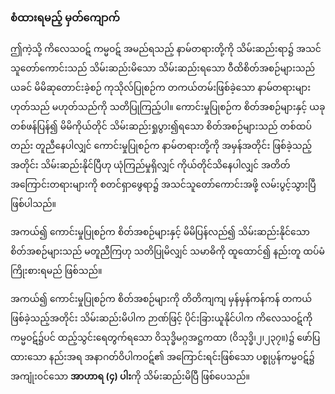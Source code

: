 ### စံထားရမည့် မှတ်ကျောက်

ဤကဲ့သို့ ကိလေသဝဋ် ကမ္မဝဋ် အမည်ရသည့် နာမ်တရားတို့ကို သိမ်းဆည်းရာ၌ အသင်သူတော်ကောင်းသည် သိမ်းဆည်းမိသော သိမ်းဆည်းရသော ဝီထိစိတ်အစဉ်များသည် ယခင် မိမိဆုတောင်းခဲ့စဉ် ကုသိုလ်ပြုစဉ်က တကယ်တမ်းဖြစ်ခဲ့သော နာမ်တရားများ ဟုတ်သည် မဟုတ်သည်ကို သတိပြုကြည့်ပါ။ 
ကောင်းမှုပြုစဉ်က စိတ်အစဉ်များနှင့် ယခုတစ်ဖန်ပြန်၍ မိမိကိုယ်တိုင် သိမ်းဆည်းရှုပွား၍ရသော စိတ်အစဉ်များသည် တစ်ထပ်တည်း တူညီနေပါလျှင် ကောင်းမှုပြုစဉ်က နာမ်တရားတို့ကို အမှန်အတိုင်း ဖြစ်ခဲ့သည့်အတိုင်း သိမ်းဆည်းနိုင်ပြီဟု ယုံကြည်မှုရှိလျှင် ကိုယ်တိုင်သိနေပါလျှင် အတိတ်အကြောင်းတရားများကို စတင်ရှာဖွေရာ၌ အသင်သူတော်ကောင်းအဖို့ လမ်းပွင့်သွားပြီ ဖြစ်ပါသည်။

အကယ်၍ ကောင်းမှုပြုစဉ်က စိတ်အစဉ်များနှင့် မိမိပြန်လည်၍ သိမ်းဆည်းနိုင်သော စိတ်အစဉ်များသည် မတူညီကြဟု သတိပြုမိလျှင် သမာဓိကို ထူထောင်၍ နည်းတူ ထပ်မံကြိုးစားရမည် ဖြစ်သည်။

အကယ်၍ ကောင်းမှုပြုစဉ်က စိတ်အစဉ်များကို တိတိကျကျ မှန်မှန်ကန်ကန် တကယ်ဖြစ်ခဲ့သည့်အတိုင်း သိမ်းဆည်းမိပါက ဉာဏ်ဖြင့် ပိုင်းခြားယူနိုင်ပါက ကိလေသဝဋ်ကို ကမ္မဝဋ်၌ပင် ထည့်သွင်းရေတွက်ရသော ဝိသုဒ္ဓိမဂ္ဂအဋ္ဌကထာ (ဝိသုဒ္ဓိ၊၂၊၂၃၇။)၌ ဖော်ပြထားသော နည်းအရ အနာဂတ်ဝိပါကဝဋ်၏ အကြောင်းရင်းဖြစ်သော ပစ္စုပ္ပန်ကမ္မဝဋ်၌ အကျုံးဝင်သော **အာဟာရ (၄) ပါး**ကို သိမ်းဆည်းမိပြီ ဖြစ်ပေသည်။
